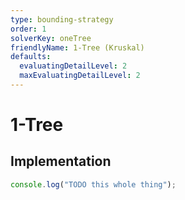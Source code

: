 ```yaml
---
type: bounding-strategy 
order: 1
solverKey: oneTree 
friendlyName: 1-Tree (Kruskal) 
defaults:
  evaluatingDetailLevel: 2
  maxEvaluatingDetailLevel: 2 
---
```


# 1-Tree 

## Implementation

```javascript
console.log("TODO this whole thing");
```
